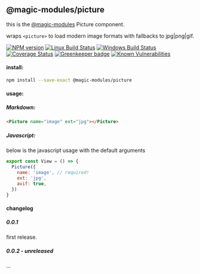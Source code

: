## @magic-modules/picture

this is the [@magic-modules](https://github.com/magic-modules) Picture component.

wraps `<picture>` to load modern image formats with fallbacks to jpg|png|gif.

[![NPM version][npm-image]][npm-url]
[![Linux Build Status][travis-image]][travis-url]
[![Windows Build Status][appveyor-image]][appveyor-url]
[![Coverage Status][coveralls-image]][coveralls-url]
[![Greenkeeper badge][greenkeeper-image]][greenkeeper-url]
[![Known Vulnerabilities][snyk-image]][snyk-url]

#### install:

```bash
npm install --save-exact @magic-modules/picture
```

#### usage:

##### Markdown:

```markdown
<Picture name="image" ext="jpg"></Picture>
```

##### Javascript:

below is the javascript usage with the default arguments

```javascript
export const View = () => {
  Picture({
    name: 'image', // required!
    ext: 'jpg',
    avif: true,
  })
}
```

#### changelog

##### 0.0.1

first release.

##### 0.0.2 - unreleased

...

[npm-image]: https://img.shields.io/npm/v/@magic-modules/picture.svg
[npm-url]: https://www.npmjs.com/package/@magic-modules/picture
[travis-image]: https://img.shields.io/travis/com/magic-modules/picture/master
[travis-url]: https://travis-ci.com/magic-modules/picture
[appveyor-image]: https://img.shields.io/appveyor/ci/magicmodules/picture/master.svg
[appveyor-url]: https://ci.appveyor.com/project/magicmodules/picture/branch/master
[coveralls-image]: https://coveralls.io/repos/github/magic-modules/picture/badge.svg
[coveralls-url]: https://coveralls.io/github/magic-modules/picture
[greenkeeper-image]: https://badges.greenkeeper.io/magic-modules/picture.svg
[greenkeeper-url]: https://badges.greenkeeper.io/magic-modules/picture.svg
[snyk-image]: https://snyk.io/test/github/magic-modules/picture/badge.svg
[snyk-url]: https://snyk.io/test/github/magic-modules/picture
